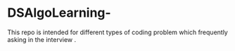 # DSAlgoLearning-
This repo is intended for different types of coding problem which frequently asking in the interview .
